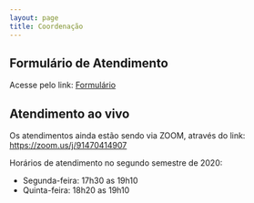 ```yaml
---
layout: page
title: Coordenação
---
```



## Formulário de Atendimento

Acesse pelo link: <a href="https://forms.office.com/Pages/ResponsePage.aspx?id=jOaT0T_lEEambVb_MA_sennQf3nYBNJKmLUzfDRcrLJURDhYOUhDV1lSWEgwUzJYUFk4UjdSTE5NMS4u" target="_blank"> Formulário</a>

## Atendimento ao vivo

Os atendimentos ainda estão sendo via ZOOM, através do link:
<a href="https://zoom.us/j/91470414907" target="_blank">https://zoom.us/j/91470414907</a>

Horários de atendimento no segundo semestre de 2020:

- Segunda-feira: 17h30 as 19h10
- Quinta-feira: 18h20 as 19h10
